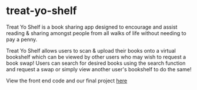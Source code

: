 # treat-yo-shelf

Treat Yo Shelf is a book sharing app designed to encourage and assist reading & sharing amongst people from all walks of life without needing to pay a penny.

Treat Yo Shelf allows users to scan & upload their books onto a virtual bookshelf which can be viewed by other users who may wish to request a book swap! Users can search for desired books using the search function and request a swap or simply view another user's bookshelf to do the same!

View the front end code and our final project [here](https://github.com/chboothby/treat-your-shelf-fe)
